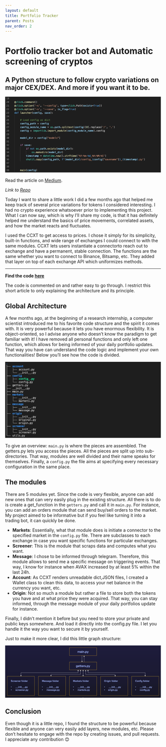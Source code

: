 ```yaml
---
layout: default
title: Portfolio Tracker
parent: Posts
nav_order: 2
---
```


# Portfolio tracker bot and Automatic screening of cryptos

## A Python structure to follow crypto variations on major CEX/DEX. And more if you want it to be.


![](../../img/code.png)

Read the article on [Medium](https://medium.com/p/4161f81ed603).

*Link to [Repo](https://github.com/thsgr/portfolio-crypto-tracker)*

Today I want to share a little work I did a few months ago that helped me keep track of several price variations for tokens I considered interesting. I had no crypto experience whatsoever prior to implementing this project. What I can now say, which is why I’ll share my code, is that it has definitely helped me understand the basics of price movements, correlated assets, and how the market reacts and fluctuates.

I used the CCXT to get access to prices. I chose it simply for its simplicity, built-in functions, and wide range of exchanges I could connect to with the same modules. CCXT lets users instantiate a connectorto reach out to exchange and have a permanent, stable connection. The functions are the same whether you want to connect to Binance, Bitsamp, etc. They added that layer on top of each exchange API which uniformizes methods.

---

**Find the code [here](https://github.com/thsgr/portfolio-crypto-tracker)**

The code is commented on and rather easy to go through. I restrict this short article to only explaining the architecture and its principle.

## Global Architecture
A few months ago, at the beginning of a research internship, a computer scientist introduced me to his favorite code structure and the spirit it comes with. It is very powerful because it lets you have enormous flexibility. It is object-oriented, so I advise anyone who doesn’t know the paradigm to get familiar with it! I have removed all personal functions and only left one function, which allows for being informed of your daily portfolio updates. That way you have can understand the code logic and implement your own functionalities!
Below you’ll see how the code is divided.

![](../../img/tree.png)

To give an overview: `main.py` is where the pieces are assembled. The getters.py lets you access the pieces. All the pieces are split up into sub-directories. That way, modules are well divided and their name speaks for themselves. Finally, a `config.py` the file aims at specifying every necessary configuration in the same place.

## The modules

There are 5 modules yet. Since the code is very flexible, anyone can add new ones that can very easily plug in the existing structure. All there is to do is create a get_function in the `getters.py` and call it in `main.py`. For instance, you can add an orders module that can send buy/sell orders to the market. My project aimed to be informative but if you feel like turning it into a trading bot, it can quickly be done.

- **Markets**: Essentially, what that module does is initiate a connector to the specified market in the `config.py` file. There are subclasses to each exchange in case you want specific functions for particular exchanges.
- **Screener**: This is the module that scraps data and computes what you want.
- **Message**: I chose to be informed through telegram. Therefore, this module allows to send me a specific message on triggering events. That way, I know for instance when AVAX increased by at least 5% within the last 24h.
- **Account**: As CCXT renders unreadable dict,JSON files, I created a Wallet class to clean this data, to access your net balance in the currency you want, etc.
- **Origin**: Not so much a module but rather a file to store both the tokens you have and at what price they were acquired. That way, you can stay informed, through the message module of your daily portfolios update for instance.

Finally, I didn’t mention it before but you need to store your private and public keys somewhere. And load it directly into the config.py file. I let you handle it the way you want to secure it by yourself.

Just to make it more clear, I did this little graph structure:

![](../../img/archi.png)

## Conclusion

Even though it is a little repo, I found the structure to be powerful because flexible and anyone can very easily add layers, new modules, etc. Please don’t hesitate to engage with the repo by creating issues, and pull requests. I appreciate any contribution 😊